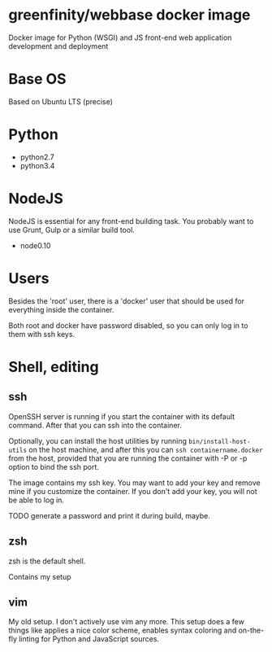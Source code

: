 # greenfinity/webbase docker image #

Docker image for Python (WSGI) and JS front-end web application development and deployment

# Base OS

Based on Ubuntu LTS (precise)

# Python

- python2.7
- python3.4

# NodeJS

NodeJS is essential for any front-end building task.
You probably want to use Grunt, Gulp or a similar build tool.

- node0.10

# Users

Besides the 'root' user, there is a 'docker' user that should be used for everything inside the container.

Both root and docker have password disabled, so you can only log in to them with ssh keys.

# Shell, editing

## ssh

OpenSSH server is running if you start the container with its default command. After that you can ssh into the container.

Optionally, you can install the host utilities by running `bin/install-host-utils` on the host machine, and after this you can `ssh containername.docker` from the host, provided that you are running the container with -P or -p option to bind the ssh port.

The image contains my ssh key. You may want to add your key and remove mine if you customize the container. If you don't add your key, you will not be able to log in.

TODO generate a password and print it during build, maybe.

## zsh

zsh is the default shell.

Contains my setup

## vim

My old setup. I don't actively use vim any more. This setup does a few things like applies a nice color scheme, enables syntax coloring and on-the-fly linting for Python and JavaScript sources.


